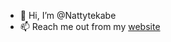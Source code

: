 - 👋 Hi, I’m @Nattytekabe
- 📫 Reach me out from my  <a href = "http://nattytekabe.42web.io/">website  </a>
<!---
Nattytekabe/Nattytekabe is a ✨ special ✨ repository because its `README.md` (this file) appears on your GitHub profile.
You can click the Preview link to take a look at your changes.
--->
